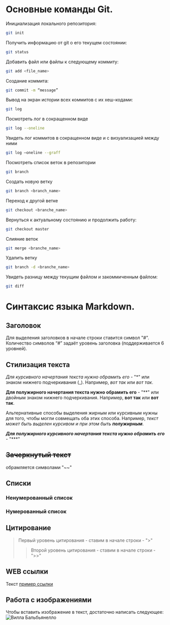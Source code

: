 # Основные команды Git.  
Инициализация локального репозитория:  
```sh  
git init  
```  
Получить информацию от git о его текущем состоянии:  
```sh  
git status  
```  
Добавить файл или файлы к следующему коммиту:  
```sh  
git add <file_name>  
```  
Cоздание коммита:  
```sh  
git commit -m “message”  
```  
Вывод на экран истории всех коммитов с их хеш-кодами:  
```sh  
git log  
```  
Посмотреть лог в сокращенном виде  
```sh  
git log --oneline  
```  
Увидеть лог коммитов в сокращенном виде и с визуализацией между ними  
```sh  
git log –oneline --graff  
``` 
Посмотреть список веток в репозитории   
```sh 
git branch     
``` 
Создать новую ветку   
```sh 
git branch <branch_name>   
``` 
Переход к другой ветке   
```sh 
git checkout <branche_name>   
``` 
Вернуться к актуальному состоянию и продолжить работу:  
```sh  
git checkout master  
```  
Слияние веток  
```sh  
git merge <branche_name>   
```  
Удалить ветку   
```sh 
git branch -d <branche_name>  
``` 
Увидеть разницу между текущим файлом и закоммиченным файлом:  
```sh  
git diff  
```
# Синтаксис языка Markdown. 
## Заголовок 
Для выделения заголовков в начале строки ставится символ "#". Количество символов “#” задаёт уровень заголовка (поддерживается 6 уровней). 
## Стилизация текста 
*Для курсивного начертания текста нужно обрамить его* - "*" или знаком нижнего подчеркивания (_). Например, *вот так* или _вот так_. 

**Для полужирного начертания текста нужно обрамить его** - "**" или двойным знаком нижнего подчеркивания. Например, **вот так** или __вот так__. 

Альтернативные способы выделения жирным или курсивным нужны для того, чтобы могли совмещать оба этих способа. Например, _текст может быть выделен курсивом и при этом быть **полужирным**_.  

***Для полужирного курсивного начертания текста нужно обрамить его*** - "***" 
## ~~Зачеркнутый текст~~ 
обрамляется символами "~~" 
## Списки 
### Ненумерованный список 
### Нумерованный список 
## Цитирование  
> Первый уровень цитирования - ставим в начале строки - ">"  
>> Второй уровень цитирования - ставим в начале строки - ">>"   
## WEB ссылки 
Текст [пример ссылки](http.example.com "Всплывающая подсказка") 
## Работа с изображениями 
Чтобы вставить изображение в текст, достаточно написать следующее: 
![Вилла Бальбьянелло](Villa.jpg) 